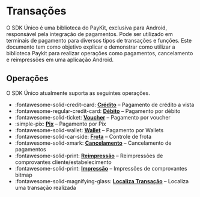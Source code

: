 # Transações

O SDK Único é uma biblioteca do PayKit, exclusiva para Android, responsável pela integração de pagamentos. 
Pode ser utilizado em terminais de pagamento para diversos tipos de transações e funções. 
Este documento tem como objetivo explicar e demonstrar como utilizar a biblioteca Paykit para realizar operações como pagamentos, cancelamento e reimpressões em uma aplicação Android.


## Operações

O SDK Único atualmente suporta as seguintes operações.

<div class="grid cards" markdown>

- :fontawesome-solid-credit-card: __[Crédito]__ – Pagamento de crédito a vista
- :fontawesome-regular-credit-card: __[Débito]__ – Pagamento por débito
- :fontawesome-solid-ticket: __[Voucher]__ – Pagamento por voucher
- :simple-pix: __[Pix]__ – Pagamento por Pix
- :fontawesome-solid-wallet: __[Wallet]__ – Pagamento por Wallets
- :fontawesome-solid-car-side: __[Frota]__ – Controle de frota
- :fontawesome-solid-xmark: __[Cancelamento]__ – Cancelamento de pagamentos
- :fontawesome-solid-print: __[Reimpressão]__ – Reimpressões de comprovantes cliente/estabelecimento
- :fontawesome-solid-print: __[Impressão]__ – Impressões de comprovantes bitmap
- :fontawesome-solid-magnifying-glass: __[Localiza Transação]__ – Localiza uma transação realizada


</div>

  [Cancelamento]: cancelamento.md
  [Crédito]: credito.md
  [Crédito à Vista]: credito-a-vista.md
  [Crédito Parcelado]: credito-parcelado.md
  [Débito]: debito.md
  [Voucher]: voucher.md
  [Pix]: pix.md
  [Wallet]: wallet.md
  [Reimpressão]: reimpressao.md
  [Impressão]: impressao.md
  [Localiza Transação]: localizar-transacao.md
  [Frota]: frota.md